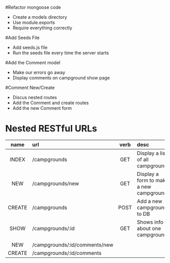 #Refactor mongoose code
* Create a models directory
* Use module.exports
* Require everything correctly

#Add Seeds File
* Add seeds.js file
* Run the seeds file every time the server starts

#Add the Comment model
* Make our errors go away
* Display comments on campground show page

#Comment New/Create
* Discus nested routes
* Add the Comment and create routes
* Add the new Comment form


# Nested RESTful URLs

|name     | url                            |verb  |  desc                                  |
|:-------:|:-------------------------------|:----:|:---------------------------------------|
|INDEX    |/campgrounds                    | GET  |Display a list of all campgrounds       |
|NEW      |/campgrounds/new                | GET  |Display a form to make a new campground |
|CREATE   |/campgrounds                    | POST |Add a new campground to DB              |
|SHOW     |/campgrounds/:id                | GET  |Shows info about one campground         |
|         |                                |      |                                        |
|NEW      |/campgrounds/:id/comments/new   |
|CREATE   |/campgrounds/:id/comments|